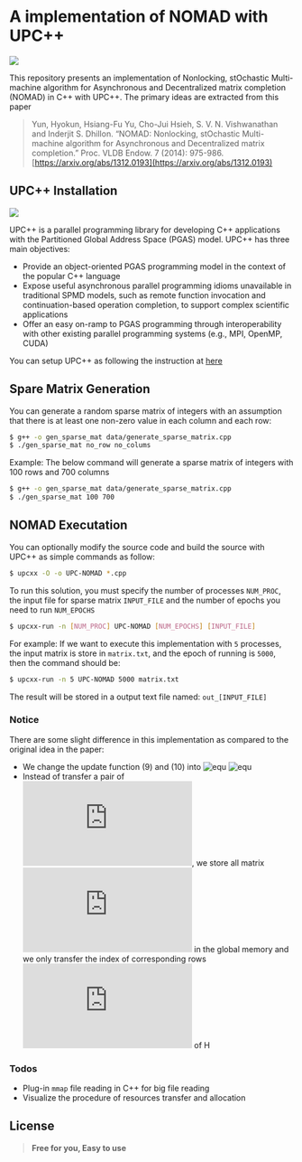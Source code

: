 

# A implementation of NOMAD with UPC++

[![](https://travis-ci.org/joemccann/dillinger.svg?branch=master)]()

This repository presents an implementation of Nonlocking, stOchastic Multi-machine algorithm for Asynchronous and Decentralized matrix completion (NOMAD) in C++ with UPC++. The primary ideas are extracted from this paper
> Yun, Hyokun, Hsiang-Fu Yu, Cho-Jui Hsieh, S. V. N. Vishwanathan and Inderjit S. Dhillon. “NOMAD: Nonlocking, stOchastic Multi-machine algorithm for Asynchronous and Decentralized matrix completion.” Proc. VLDB Endow. 7 (2014): 975-986.
> [https://arxiv.org/abs/1312.0193](https://arxiv.org/abs/1312.0193)


## UPC++ Installation 
[![](https://bitbucket-assetroot.s3.amazonaws.com/c/photos/2015/May/07/1791043611-5-upcxx-logo_avatar.png)](https://bitbucket.org/berkeleylab/upcxx/wiki/Home)

UPC++ is a parallel programming library for developing C++ applications with the Partitioned Global Address Space (PGAS) model. UPC++ has three main objectives:
+ Provide an object-oriented PGAS programming model in the context of the popular C++ language
+ Expose useful asynchronous parallel programming idioms unavailable in traditional SPMD models, such as remote function invocation and continuation-based operation completion, to support complex scientific applications
+ Offer an easy on-ramp to PGAS programming through interoperability with other existing parallel programming systems (e.g., MPI, OpenMP, CUDA)

You can setup UPC++ as following the instruction at [here](https://bitbucket.org/berkeleylab/upcxx/wiki/INSTALL)

## Spare Matrix Generation
You can generate a random sparse matrix of integers with an assumption that there is at least one non-zero value in each column and each row:

```sh
$ g++ -o gen_sparse_mat data/generate_sparse_matrix.cpp
$ ./gen_sparse_mat no_row no_colums
```

Example: The below command will generate a sparse matrix of integers with 100 rows and 700 columns
```sh
$ g++ -o gen_sparse_mat data/generate_sparse_matrix.cpp
$ ./gen_sparse_mat 100 700
```

## NOMAD Executation
You can optionally modify the source code and build the source with UPC++ as simple commands as follow:
```sh
$ upcxx -O -o UPC-NOMAD *.cpp
```

To run this solution, you must specify the number of processes `NUM_PROC`, the input file for sparse matrix `INPUT_FILE` and the number of epochs you need to run `NUM_EPOCHS`
```sh
$ upcxx-run -n [NUM_PROC] UPC-NOMAD [NUM_EPOCHS] [INPUT_FILE]
```

For example: If we want to execute this implementation with `5` processes, the input matrix is store in `matrix.txt`, and the epoch of running is `5000`, then the command should be:
```sh
$ upcxx-run -n 5 UPC-NOMAD 5000 matrix.txt
```

The result will be stored in a output text file named: `out_[INPUT_FILE]`

### Notice
There are some slight difference in this implementation as compared to the original idea in the paper:
+ We change the update function (9) and (10) into
  ![equ](https://latex.codecogs.com/gif.latex?w_{it}&space;\gets&space;w_{it}-s_t&space;[(w_{it}h_{jt}-A_{itjt})&space;h_{jt}+\lambda\dot&space;\|\|w_{it}\|\|])
  ![equ](https://latex.codecogs.com/gif.latex?h_{jt}&space;\gets&space;h_{jt}-s_t&space;[(w_{it}h_{jt}-A_{itjt})&space;w_{it}+\lambda\dot&space;\|\|h_{jt}\|\|])
+ Instead of transfer a pair of ![equ](https://latex.codecogs.com/gif.latex?(j,h_j)), we store all matrix ![equ](https://latex.codecogs.com/gif.latex?H) in the global memory and we only transfer the index of corresponding rows ![equ](https://latex.codecogs.com/gif.latex?j) of H 




### Todos

 - Plug-in `mmap` file reading in C++ for big file reading
 - Visualize the procedure of resources transfer and allocation


License
----
> **Free for you, Easy to use**
